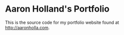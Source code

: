 Aaron Holland's Portfolio
=========

This is the source code for my portfolio website found at http://aaronholla.com.